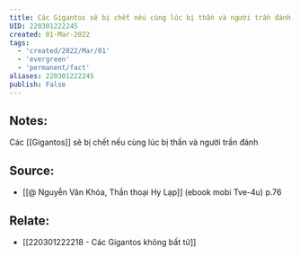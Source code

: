 ```yaml
---
title: Các Gigantos sẽ bị chết nếu cùng lúc bị thần và người trần đánh
UID: 220301222245
created: 01-Mar-2022
tags:
  - 'created/2022/Mar/01'
  - 'evergreen'
  - 'permanent/fact'
aliases: 220301222245
publish: False
---
```

## Notes:
Các [[Gigantos]] sẽ bị chết nếu cùng lúc bị thần và người trần đánh

## Source:
- [[@ Nguyễn Văn Khỏa, Thần thoại Hy Lạp]] (ebook mobi Tve-4u) p.76

## Relate:
- [[220301222218 - Các Gigantos không bất tử]]